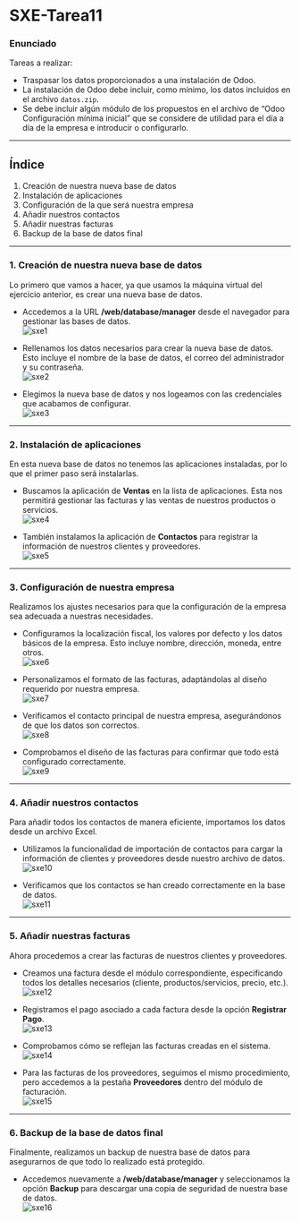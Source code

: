 # SXE-Tarea11

### Enunciado
Tareas a realizar:
- Traspasar los datos proporcionados a una instalación de Odoo.
- La instalación de Odoo debe incluir, como mínimo, los datos incluidos en el archivo `datos.zip`.
- Se debe incluir algún módulo de los propuestos en el archivo de “Odoo Configuración mínima inicial” que se considere de utilidad para el día a día de la empresa e introducir o configurarlo.

---

## Índice  
1. Creación de nuestra nueva base de datos  
2. Instalación de aplicaciones  
3. Configuración de la que será nuestra empresa  
4. Añadir nuestros contactos  
5. Añadir nuestras facturas  
6. Backup de la base de datos final  

---

### 1. Creación de nuestra nueva base de datos  

Lo primero que vamos a hacer, ya que usamos la máquina virtual del ejercicio anterior, es crear una nueva base de datos.  

- Accedemos a la URL **/web/database/manager** desde el navegador para gestionar las bases de datos.  
![sxe1](https://github.com/user-attachments/assets/9170ee0f-a0d5-4960-b515-107933b5cfb8)  

- Rellenamos los datos necesarios para crear la nueva base de datos. Esto incluye el nombre de la base de datos, el correo del administrador y su contraseña.  
![sxe2](https://github.com/user-attachments/assets/1641a9d4-9141-4203-9cc9-2ce14c8e4164)  

- Elegimos la nueva base de datos y nos logeamos con las credenciales que acabamos de configurar.  
![sxe3](https://github.com/user-attachments/assets/d784332c-f9e2-4a95-b480-9a7c5916d1d0)  

---

### 2. Instalación de aplicaciones  

En esta nueva base de datos no tenemos las aplicaciones instaladas, por lo que el primer paso será instalarlas.  

- Buscamos la aplicación de **Ventas** en la lista de aplicaciones. Esta nos permitirá gestionar las facturas y las ventas de nuestros productos o servicios.  
![sxe4](https://github.com/user-attachments/assets/3eb0c660-9f0c-4ca5-8dd0-6764ba787c1b)  

- También instalamos la aplicación de **Contactos** para registrar la información de nuestros clientes y proveedores.  
![sxe5](https://github.com/user-attachments/assets/d8273750-3cd6-4006-9c72-80f3a40476f4)  

---

### 3. Configuración de nuestra empresa  

Realizamos los ajustes necesarios para que la configuración de la empresa sea adecuada a nuestras necesidades.  

- Configuramos la localización fiscal, los valores por defecto y los datos básicos de la empresa. Esto incluye nombre, dirección, moneda, entre otros.  
![sxe6](https://github.com/user-attachments/assets/c8d89098-ba97-4ed7-963f-9163aaf81c5f)  

- Personalizamos el formato de las facturas, adaptándolas al diseño requerido por nuestra empresa.  
![sxe7](https://github.com/user-attachments/assets/58bf98a3-42cc-4d5a-81d1-935b2cd132ed)  

- Verificamos el contacto principal de nuestra empresa, asegurándonos de que los datos son correctos.  
![sxe8](https://github.com/user-attachments/assets/40a19651-92f6-4bd7-9718-ef4464c93b69)  

- Comprobamos el diseño de las facturas para confirmar que todo está configurado correctamente.  
![sxe9](https://github.com/user-attachments/assets/b0b25649-e8ff-4a8a-8cb1-d880a52b3bc2)  

---

### 4. Añadir nuestros contactos  

Para añadir todos los contactos de manera eficiente, importamos los datos desde un archivo Excel.  

- Utilizamos la funcionalidad de importación de contactos para cargar la información de clientes y proveedores desde nuestro archivo de datos.  
![sxe10](https://github.com/user-attachments/assets/f8af15e4-4a9b-4144-9ea0-68ffdfdb8c32)  

- Verificamos que los contactos se han creado correctamente en la base de datos.  
![sxe11](https://github.com/user-attachments/assets/6307ed1b-e065-497c-8d69-32757b7029d1)  

---

### 5. Añadir nuestras facturas  

Ahora procedemos a crear las facturas de nuestros clientes y proveedores.  

- Creamos una factura desde el módulo correspondiente, especificando todos los detalles necesarios (cliente, productos/servicios, precio, etc.).  
![sxe12](https://github.com/user-attachments/assets/261857c3-a73f-4789-b15a-2452a3fa5cba)  

- Registramos el pago asociado a cada factura desde la opción **Registrar Pago**.  
![sxe13](https://github.com/user-attachments/assets/82c8be97-7f6c-483a-a41e-9c357f758c5a)  

- Comprobamos cómo se reflejan las facturas creadas en el sistema.  
![sxe14](https://github.com/user-attachments/assets/27100946-0bbd-451c-98df-4650a5f38022)  

- Para las facturas de los proveedores, seguimos el mismo procedimiento, pero accedemos a la pestaña **Proveedores** dentro del módulo de facturación.  
![sxe15](https://github.com/user-attachments/assets/6bc7e49f-b0bc-443c-8a40-1375316a6a98)  

---

### 6. Backup de la base de datos final  

Finalmente, realizamos un backup de nuestra base de datos para asegurarnos de que todo lo realizado está protegido.  

- Accedemos nuevamente a **/web/database/manager** y seleccionamos la opción **Backup** para descargar una copia de seguridad de nuestra base de datos.  
![sxe16](https://github.com/user-attachments/assets/0b95cf98-a2e7-484c-89c4-c3336eec8eca)  
